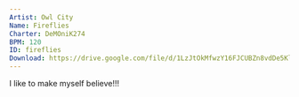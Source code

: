 ```yaml
---
Artist: Owl City
Name: Fireflies
Charter: DeMOniK274
BPM: 120
ID: fireflies
Download: https://drive.google.com/file/d/1LzJtOkMfwzY16FJCUBZn8vdDe5KlbGNQ/view
---
```

I like to make myself believe!!!
